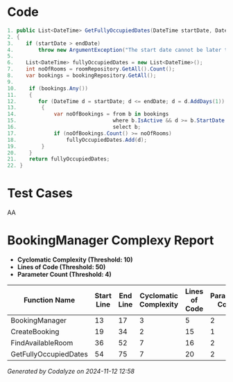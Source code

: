 # Code

```csharp
1. public List<DateTime> GetFullyOccupiedDates(DateTime startDate, DateTime endDate)
2. {
3.    if (startDate > endDate)
4.        throw new ArgumentException("The start date cannot be later than the end date");
5.
6.    List<DateTime> fullyOccupiedDates = new List<DateTime>();
7.    int noOfRooms = roomRepository.GetAll().Count();
8.    var bookings = bookingRepository.GetAll();
9.
10.    if (bookings.Any())
11.    {
12.       for (DateTime d = startDate; d <= endDate; d = d.AddDays(1))
13.        {
14.            var noOfBookings = from b in bookings
15.                               where b.IsActive && d >= b.StartDate && d <= b.EndDate
16.                               select b;
17.            if (noOfBookings.Count() >= noOfRooms)
18.                fullyOccupiedDates.Add(d);
19.        }
20.    }
21.    return fullyOccupiedDates;
22. }
```


# Test Cases
AA





# BookingManager Complexy Report
- **Cyclomatic Complexity (Threshold: 10)**
- **Lines of Code (Threshold: 50)**
- **Parameter Count (Threshold: 4)**

| Function Name	        | Start Line	| End Line 	| Cyclomatic Complexity | Lines of Code    | Parameter Count 	|
|--------------	        |---	        |---	    |---	                |-----             |------	            |
| BookingManager        | 13 	        | 17 	    | 3 	                | 5                | 2 	                |
| CreateBooking         | 19 	        | 34 	    | 2 	                | 15               | 1 	                |
| FindAvailableRoom     | 36 	        | 52 	    | 7 	                | 16               | 2 	                |
| GetFullyOccupiedDates | 54 	        | 75 	    | 7 	                | 20               | 2 	                |


*Generated by Codalyze on 2024-11-12 12:58*